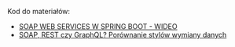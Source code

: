 Kod do materiałów:
* [SOAP WEB SERVICES W SPRING BOOT - WIDEO](https://youtu.be/wG11hlMuBzU)
* [SOAP, REST czy GraphQL? Porównanie stylów wymiany danych](https://bykowski.pl/soap-rest-czy-graphql-porownanie-stylow-wymiany-danych/)
